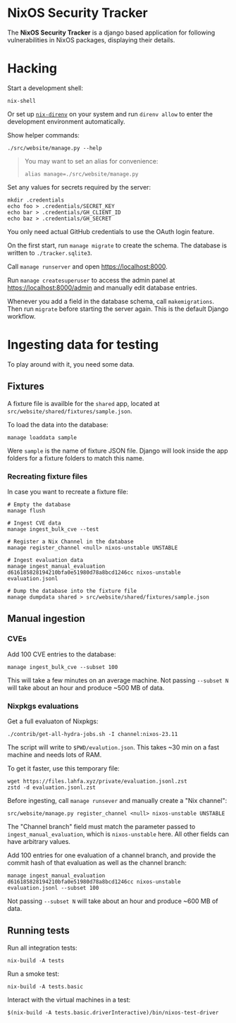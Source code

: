 # NixOS Security Tracker

The **NixOS Security Tracker** is a django based application for following vulnerabilities in NixOS packages, displaying their details.

# Hacking

Start a development shell:

```console
nix-shell
```

Or set up [`nix-direnv`](https://github.com/nix-community/nix-direnv) on your system and run `direnv allow` to enter the development environment automatically.

Show helper commands:

```console
./src/website/manage.py --help
```

> You may want to set an alias for convenience:
>
> ```console
> alias manage=./src/website/manage.py
> ```

Set any values for secrets required by the server:

```console
mkdir .credentials
echo foo > .credentials/SECRET_KEY
echo bar > .credentials/GH_CLIENT_ID
echo baz > .credentials/GH_SECRET
```

You only need actual GitHub credentials to use the OAuth login feature.

On the first start, run `manage migrate` to create the schema.
The database is written to `./tracker.sqlite3`.

Call `manage runserver` and open <https://localhost:8000>.

Run `manage createsuperuser` to access the admin panel at <https://localhost:8000/admin> and manually edit database entries.

Whenever you add a field in the database schema, call `makemigrations`.
Then run `migrate` before starting the server again.
This is the default Django workflow.

# Ingesting data for testing

To play around with it, you need some data.

## Fixtures

A fixture file is availble for the `shared` app, located at `src/website/shared/fixtures/sample.json`.

To load the data into the database:

```console
manage loaddata sample
```

Were `sample` is the name of fixture JSON file. Django will look inside the app folders for a fixture folders to match this name.

### Recreating fixture files

In case you want to recreate a fixture file:

```console
# Empty the database
manage flush

# Ingest CVE data
manage ingest_bulk_cve --test

# Register a Nix Channel in the database
manage register_channel <null> nixos-unstable UNSTABLE

# Ingest evaluation data
manage ingest_manual_evaluation d616185828194210bfa0e51980d78a8bcd1246cc nixos-unstable evaluation.jsonl

# Dump the database into the fixture file
manage dumpdata shared > src/website/shared/fixtures/sample.json
```

## Manual ingestion

### CVEs

Add 100 CVE entries to the database:

```console
manage ingest_bulk_cve --subset 100
```

This will take a few minutes on an average machine.
Not passing `--subset N` will take about an hour and produce ~500 MB of data.

### Nixpkgs evaluations

Get a full evaluaton of Nixpkgs:

```console
./contrib/get-all-hydra-jobs.sh -I channel:nixos-23.11
```

The script will write to `$PWD/evalution.json`.
This takes ~30 min on a fast machine and needs lots of RAM.

To get it faster, use this temporary file:

```console
wget https://files.lahfa.xyz/private/evaluation.jsonl.zst
zstd -d evaluation.jsonl.zst
```

Before ingesting, call `manage runsever` and manually create a "Nix channel":

```console
src/website/manage.py register_channel <null> nixos-unstable UNSTABLE
```

The "Channel branch" field must match the parameter passed to `ingest_manual_evaluation`, which is `nixos-unstable` here.
All other fields can have arbitrary values.

Add 100 entries for one evaluation of a channel branch, and provide the commit hash of that evaluation as well as the channel branch:

```console
manage ingest_manual_evaluation d616185828194210bfa0e51980d78a8bcd1246cc nixos-unstable evaluation.jsonl --subset 100
```

Not passing `--subset N` will take about an hour and produce ~600 MB of data.

## Running tests

Run all integration tests:

```console
nix-build -A tests
```

Run a smoke test:

```console
nix-build -A tests.basic
```

Interact with the virtual machines in a test:

```
$(nix-build -A tests.basic.driverInteractive)/bin/nixos-test-driver
```

